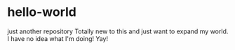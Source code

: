 # hello-world
just another repository
Totally new to this and just want to expand my world. I have no idea what I'm doing! Yay!

